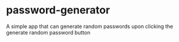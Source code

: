 # password-generator
A simple app that can generate random passwords upon clicking the generate random password button

